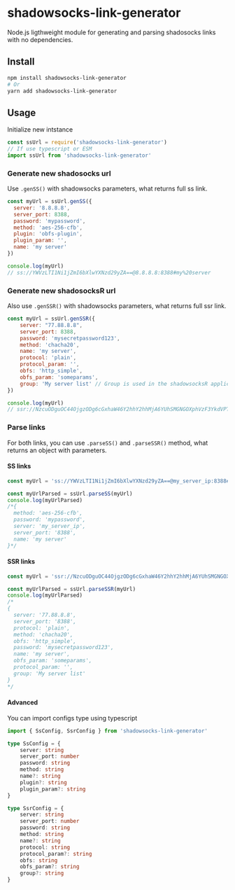 # shadowsocks-link-generator
Node.js ligthweight module for generating and parsing shadosocks links with no dependencies.

## Install
```sh
npm install shadowsocks-link-generator
# Or
yarn add shadowsocks-link-generator
```

## Usage

Initialize new intstance
```js
const ssUrl = require('shadowsocks-link-generator')
// If use typescript or ESM
import ssUrl from 'shadowsocks-link-generator'
```
### Generate new shadosocks url

Use `.genSS()` with shadowsocks parameters, what returns full ss link.

```js
const myUrl = ssUrl.genSS({
  server: '8.8.8.8',
  server_port: 8388,
  password: 'mypassword',
  method: 'aes-256-cfb',
  plugin: 'obfs-plugin',
  plugin_param: '',
  name: 'my server'
})

console.log(myUrl)
// ss://YWVzLTI1Ni1jZmI6bXlwYXNzd29yZA==@8.8.8.8:8388#my%20server
```

### Generate new shadosocksR url

Also use `.genSSR()` with shadowsocks parameters, what returns full ssr link.

```js
const myUrl = ssUrl.genSSR({
    server: "77.88.8.8",
    server_port: 8388,
    password: 'mysecretpassword123',
    method: 'chacha20',
    name: 'my server',
    protocol: 'plain',
    protocol_param: '',
    obfs: 'http_simple',
    obfs_param: 'someparams',
    group: 'My server list' // Group is used in the shadowsocksR application
})

console.log(myUrl)
// ssr://NzcuODguOC44OjgzODg6cGxhaW46Y2hhY2hhMjA6YUhSMGNGOXphVzF3YkdVPTpteXNlY3JldHBhc3N3b3JkMTIzLz9vYmZzcGFyYW09YzI5dFpYQmhjbUZ0Y3c9PSZwcm90b3BhcmFtPSZyZW1hcmtzPWJYa2djMlZ5ZG1WeSZncm91cD1UWGtnYzJWeWRtVnlJR3hwYzNRPQ==
```

### Parse links

For both links, you can use `.parseSS()` and `.parseSSR()` method, what returns an object with parameters.

#### SS links

```js
const myUrl = 'ss://YWVzLTI1Ni1jZmI6bXlwYXNzd29yZA==@my_server_ip:8388#my%20server'

const myUrlParsed = ssUrl.parseSS(myUrl)
console.log(myUrlParsed)
/*{
  method: 'aes-256-cfb',
  password: 'mypassword',
  server: 'my_server_ip',
  server_port: '8388',
  name: 'my server'
}*/
```

#### SSR links

```js
const myUrl = 'ssr://NzcuODguOC44OjgzODg6cGxhaW46Y2hhY2hhMjA6YUhSMGNGOXphVzF3YkdVPTpteXNlY3JldHBhc3N3b3JkMTIzLz9vYmZzcGFyYW09YzI5dFpYQmhjbUZ0Y3c9PSZwcm90b3BhcmFtPSZyZW1hcmtzPWJYa2djMlZ5ZG1WeSZncm91cD1UWGtnYzJWeWRtVnlJR3hwYzNRPQ=='

const myUrlParsed = ssUrl.parseSSR(myUrl)
console.log(myUrlParsed)
/*
{
  server: '77.88.8.8',
  server_port: '8388',
  protocol: 'plain',
  method: 'chacha20',
  obfs: 'http_simple',
  password: 'mysecretpassword123',
  name: 'my server',
  obfs_param: 'someparams',
  protocol_param: '',
  group: 'My server list'
}
*/
```

#### Advanced

You can import configs type using typescript

```typescript
import { SsConfig, SsrConfig } from 'shadowsocks-link-generator'
```

```typescript
type SsConfig = {
    server: string
    server_port: number
    password: string
    method: string
    name?: string
    plugin?: string
    plugin_param?: string
}

type SsrConfig = {
    server: string
    server_port: number
    password: string
    method: string
    name?: string
    protocol: string
    protocol_param?: string
    obfs: string
    obfs_param?: string
    group?: string
}
```

